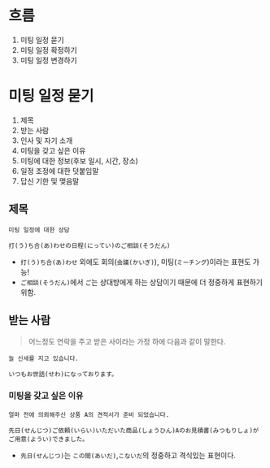 # 흐름
1. 미팅 일정 묻기
2. 미팅 일정 확정하기
3. 미팅 일정 변경하기
# 미팅 일정 묻기
1. 제목
2. 받는 사람
3. 인사 및 자기 소개
4. 미팅을 갖고 싶은 이유
5. 미팅에 대한 정보(후보 일시, 시간, 장소)
6. 일정 조정에 대한 덧붙임말
7. 답신 기한 및 맺음말
## 제목
```
미팅 일정에 대한 상담

打(う)ち合(あ)わせの日程(にってい)のご相談(そうだん)
```
- `打(う)ち合(あ)わせ` 외에도 회의(`会議(かいぎ)`), 미팅(`ミーチング`)이라는 표현도 가능!
- `ご相談(そうだん)`에서 `ご`는 상대방에게 하는 상담이기 때문에 더 정중하게 표현하기 위함.
## 받는 사람

> 어느정도 연락을 주고 받은 사이라는 가정 하에 다음과 같이 말한다.

```
늘 신세를 지고 있습니다.

いつもお世話(せわ)になっております。
```
### 미팅을 갖고 싶은 이유
```
얼마 전에 의뢰해주신 상품 A의 견적서가 준비 되었습니다.

先日(せんじつ)ご依頼(いらい)いただいた商品(しょうひん)Aのお見積書(みつもりしょ)がご用意(ようい)できました。
```
- `先日(せんじつ)`는 `この間(あいだ)`,`こないだ`의 정중하고 격식있는 표현이다.